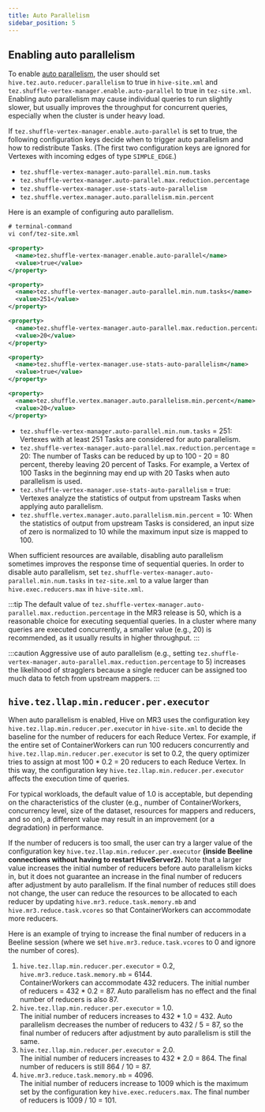 ```yaml
---
title: Auto Parallelism
sidebar_position: 5
---
```


## Enabling auto parallelism

To enable [auto parallelism](/docs/features/hivemr3/auto-parallelism),
the user should set
`hive.tez.auto.reducer.parallelism` to true in `hive-site.xml`
and `tez.shuffle-vertex-manager.enable.auto-parallel` to true in `tez-site.xml`.
Enabling auto parallelism may cause individual queries to run slightly slower,
but usually improves the throughput for concurrent queries, especially when the cluster is under heavy load.

If `tez.shuffle-vertex-manager.enable.auto-parallel` is set to true,
the following configuration keys decide when to trigger auto parallelism and how to redistribute Tasks.
(The first two configuration keys are ignored for Vertexes with incoming edges of type `SIMPLE_EDGE`.)

* `tez.shuffle-vertex-manager.auto-parallel.min.num.tasks`
* `tez.shuffle-vertex-manager.auto-parallel.max.reduction.percentage`
* `tez.shuffle-vertex-manager.use-stats-auto-parallelism`
* `tez.shuffle.vertex.manager.auto.parallelism.min.percent`

Here is an example of configuring auto parallelism.

```xml
# terminal-command
vi conf/tez-site.xml

<property>
  <name>tez.shuffle-vertex-manager.enable.auto-parallel</name>
  <value>true</value>
</property>

<property>
  <name>tez.shuffle-vertex-manager.auto-parallel.min.num.tasks</name>
  <value>251</value>
</property>

<property>
  <name>tez.shuffle-vertex-manager.auto-parallel.max.reduction.percentage</name>
  <value>20</value>
</property>

<property>
  <name>tez.shuffle-vertex-manager.use-stats-auto-parallelism</name>
  <value>true</value>
</property>

<property>
  <name>tez.shuffle.vertex.manager.auto.parallelism.min.percent</name>
  <value>20</value>
</property>
```

* `tez.shuffle-vertex-manager.auto-parallel.min.num.tasks` = 251:
Vertexes with at least 251 Tasks are considered for auto parallelism.
* `tez.shuffle-vertex-manager.auto-parallel.max.reduction.percentage` = 20:
The number of Tasks can be reduced by up to 100 - 20 = 80 percent,
thereby leaving 20 percent of Tasks.
For example, a Vertex of 100 Tasks in the beginning may end up with 20 Tasks
when auto parallelism is used.
* `tez.shuffle-vertex-manager.use-stats-auto-parallelism` = true:
Vertexes analyze the statistics of output from upstream Tasks when applying auto parallelism.
* `tez.shuffle.vertex.manager.auto.parallelism.min.percent` = 10:
When the statistics of output from upstream Tasks is considered,
an input size of zero is normalized to 10 while the maximum input size is mapped to 100.

When sufficient resources are available,
disabling auto parallelism sometimes improves the response time of sequential queries.
In order to disable auto parallelism,
set `tez.shuffle-vertex-manager.auto-parallel.min.num.tasks` in `tez-site.xml` to 
a value larger than `hive.exec.reducers.max` in `hive-site.xml`.

:::tip
The default value of `tez.shuffle-vertex-manager.auto-parallel.max.reduction.percentage`
in the MR3 release is 50, which is a reasonable choice for executing sequential queries.
In a cluster where many queries are executed concurrently,
a smaller value (e.g., 20) is recommended, as it usually results in higher throughput.
:::

:::caution
Aggressive use of auto parallelism
(e.g., setting `tez.shuffle-vertex-manager.auto-parallel.max.reduction.percentage` to 5)
increases the likelihood of stragglers
because a single reducer can be assigned too much data to fetch from upstream mappers.
:::

## `hive.tez.llap.min.reducer.per.executor`

When auto parallelism is enabled,
Hive on MR3 uses the configuration key `hive.tez.llap.min.reducer.per.executor` in `hive-site.xml`
to decide the baseline for the number of reducers for each Reduce Vertex.
For example, if the entire set of ContainerWorkers can run 100 reducers concurrently and 
`hive.tez.llap.min.reducer.per.executor` is set to 0.2,
the query optimizer tries to assign at most 100 * 0.2 = 20 reducers to each Reduce Vertex.
In this way,
the configuration key `hive.tez.llap.min.reducer.per.executor` affects the execution time of queries.

For typical workloads, the default value of 1.0 is acceptable,
but depending on the characteristics of the cluster 
(e.g., number of ContainerWorkers, concurrency level, size of the dataset, resources for mappers and reducers, and so on),
a different value may result in an improvement (or a degradation) in performance.

If the number of reducers is too small, the user can try a larger value of the configuration key `hive.tez.llap.min.reducer.per.executor`
**(inside Beeline connections without having to restart HiveServer2).**
Note that a larger value increases the initial number of reducers before auto parallelism kicks in,
but it does not guarantee an increase in the final number of reducers after adjustment by auto parallelism.
If the final number of reduces still does not change,
the user can reduce the resources to be allocated to each reducer
by updating `hive.mr3.reduce.task.memory.mb` and `hive.mr3.reduce.task.vcores` so that ContainerWorkers can accommodate more reducers.

Here is an example of trying to increase the final number of reducers in a Beeline session (where we set `hive.mr3.reduce.task.vcores` to 0 and ignore the number of cores).

1. `hive.tez.llap.min.reducer.per.executor` = 0.2, `hive.mr3.reduce.task.memory.mb` = 6144. \
ContainerWorkers can accommodate 432 reducers. The initial number of reducers = 432 * 0.2 = 87.
Auto parallelism has no effect and the final number of reducers is also 87.
2. `hive.tez.llap.min.reducer.per.executor` = 1.0. \
The initial number of reducers increases to 432 * 1.0 = 432.
Auto parallelism decreases the number of reducers to 432 / 5 = 87,
so the final number of reducers after adjustment by auto parallelism is still the same.
3. `hive.tez.llap.min.reducer.per.executor` = 2.0. \
The initial number of reducers increases to 432 * 2.0 = 864.
The final number of reducers is still 864 / 10 = 87.
4. `hive.mr3.reduce.task.memory.mb` = 4096. \
The initial number of reducers increase to 1009 which is the maximum set by the configuration key `hive.exec.reducers.max`. 
The final number of reducers is 1009 / 10 = 101.

